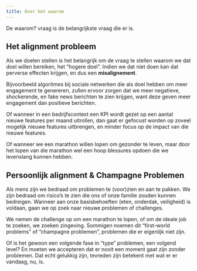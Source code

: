 ```yaml
---
title: Over het waarom
---
```


De waarom? vraag is de belangrijkste vraag die er is.


## Het alignment probleem

Als we doelen stellen is het belangrijk om de vraag te stellen waarom we dat doel willen bereiken, het “hogere doel”. Indien we dat niet doen kan dat perverse effecten krijgen, en dus een **misalignement**.

Bijvoorbeeld algoritmes bij sociale netwerken die als doel hebben om meer engagement te genereren, zullen ervoor zorgen dat we meer negatieve, shockerende, en fake news berichten te zien krijgen, want deze geven meer engagement dan positieve berichten.

Of wanneer in een bedrijfscontext een KPI wordt gezet op een aantal nieuwe features per maand uitrollen, dan gaat er gefocust worden op zoveel mogelijk nieuwe features uitbrengen, en minder focus op de impact van die nieuwe features.

Of wanneer we een marathon willen lopen om gezonder te leven, maar door het lopen van die marathon wel een hoop blessures opdoen die we levenslang kunnen hebben.


## Persoonlijk alignment & Champagne Problemen

Als mens zijn we bedraad om problemen te (voor)zien en aan te pakken. We zijn bedraad om risico’s te zien die ons of onze familie zouden kunnen bedreigen. Wanneer aan onze basisbehoeften (eten, onderdak, veiligheid) is voldaan, gaan we op zoek naar nieuwe problemen of challenges. 

We nemen de challenge op om een marathon te lopen, of om de ideale job te zoeken, we zoeken zingeving. Sommigen noemen dit “first-world problems” of “champagne problemen”, problemen die er eigenlijk niet zijn. 

Of is het gewoon een volgende fase in “type” problemen, een volgend level? En moeten we accepteren dat er nooit een moment gaat zijn zonder problemen. Dat echt gelukkig zijn, tevreden zijn betekent met wat er er vandaag, nu, is. 